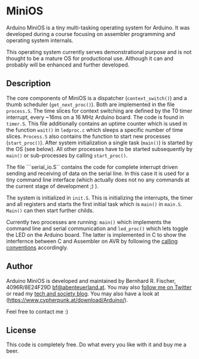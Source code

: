 # MiniOS

Arduino MiniOS is a tiny multi-tasking operating system for Arduino. It was
developed during a course focusing on assembler programming and operating
system internals.

This operating system currently serves demonstrational purpose and is not
thought to be a mature OS for productional use. Although it can and probably
will be enhanced and further developed.


## Description

The core components of MiniOS is a dispatcher (```context_switch()```) and a
thumb scheduler (```get_next_proc()```). Both are implemented in the file
```process.S```. The time slices for context switching are defined by the T0
timer interrupt, every ~16ms on a 16 MHz Arduino board. The code is found in
```timer.S```. This file additionally contains an uptime counter which is used
in the function ```wait()``` in ```ledproc.c``` which sleeps a specific number
of time slices. ```Process.S``` also contains the function to start new
processes (```start_proc()```). After system initialization a single task
(```main()```) is started by the OS (see below). All other processes have to be
started subsequently by ```main()``` or sub-processes by calling
```start_proc()```.

The file ```serial_io.S`` contains the code for complete interrupt driven
sending and receiving of data on the serial line. In this case it is used for a
tiny command line interface (which actually does not no any commands at the
current stage of development ;) ).

The system is initialized in ```init.S```. This is initializing the interrupts,
the timer and all registers and starts the first initial task which is
```main()``` in ```main.S```. ```Main()``` can then start further childs.

Currently two processes are running: ```main()``` which implements the command
line and serial communication and ```led_proc()``` which lets toggle the LED on
the Arduino board. The latter is implemented in C to show the interfernce
between C and Assembler on AVR by following the [calling conventions](http://www.atmel.com/webdoc/AVRLibcReferenceManual/FAQ_1faq_reg_usage.html) accordingly.


## Author

Arduino MiniOS is developed and maintained by Bernhard R. Fischer,
4096R/8E24F29D <bf@abenteuerland.at>.  You may also [follow me on
Twitter](https://twitter.com/_Rahra_) or read my [tech and society
blog](https://www.cypherpunk.at/).
You may also have a look at (https://www.cypherpunk.at/download/Arduino/).

Feel free to contact me :)


## License

This code is completely free. Do what every you like with it and buy me a beer.

